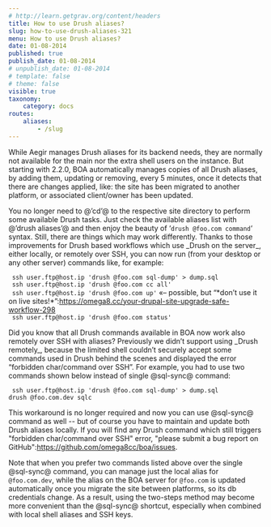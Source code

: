 ```yaml
---
# http://learn.getgrav.org/content/headers
title: How to use Drush aliases?
slug: how-to-use-drush-aliases-321
menu: How to use Drush aliases?
date: 01-08-2014
published: true
publish_date: 01-08-2014
# unpublish_date: 01-08-2014
# template: false
# theme: false
visible: true
taxonomy:
    category: docs
routes:
    aliases:
        - /slug
---
```


While Aegir manages Drush aliases for its backend needs, they are normally not available for the main nor the extra shell users on the instance. But starting with 2.2.0, BOA automatically manages copies of all Drush aliases, by adding them, updating or removing, every 5 minutes, once it detects that there are changes applied, like: the site has been migrated to another platform, or associated client/owner has been updated.

You no longer need to @’cd’@ to the respective site directory to perform some available Drush tasks. Just check the available aliases list with @’drush aliases’@ and then enjoy the beauty of ‘`drush @foo.com command`‘ syntax. Still, there are things which may work differently. Thanks to those improvements for Drush based workflows which use \_Drush on the server\_, either locally, or remotely over SSH, you can now run (from your desktop or any other server) commands like, for example:

` ssh user.ftp@host.ip 'drush @foo.com sql-dump' > dump.sql`  
` ssh user.ftp@host.ip 'drush @foo.com cc all'`  
` ssh user.ftp@host.ip 'drush @foo.com up'` «– possible, but “\*don’t use it on live sites!\*”:https://omega8.cc/your-drupal-site-upgrade-safe-workflow-298  
` ssh user.ftp@host.ip 'drush @foo.com status'`

Did you know that all Drush commands available in BOA now work also remotely over SSH with aliases? Previously we didn’t support using \_Drush remotely\_, because the limited shell couldn’t securely accept some commands used in Drush behind the scenes and displayed the error “forbidden char/command over SSH”. For example, you had to use two commands shown below instead of single @sql-sync@ command:

` ssh user.ftp@host.ip 'drush @foo.com sql-dump' > dump.sql`  
` drush @foo.com.dev sqlc `

This workaround is no longer required and now you can use @sql-sync@ command as well -- but of course you have to maintain and update both Drush aliases locally. If you will find any Drush command which still triggers "forbidden char/command over SSH" error,  "please submit a bug report on GitHub":https://github.com/omega8cc/boa/issues.

Note that when you prefer two commands listed above over the single @sql-sync@ command, you can manage just the local alias for `@foo.com.dev`, while the alias on the BOA server for `@foo.com` is updated automatically once you migrate the site between platforms, so its db credentials change. As a result, using the two-steps method may become more convenient than the @sql-sync@ shortcut, especially when combined with local shell aliases and SSH keys.